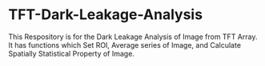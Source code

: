 # TFT-Dark-Leakage-Analysis

This Respository is for the Dark Leakage Analysis of Image from TFT Array.
It has functions which Set ROI, Average series of Image, and Calculate Spatially Statistical Property of Image.  